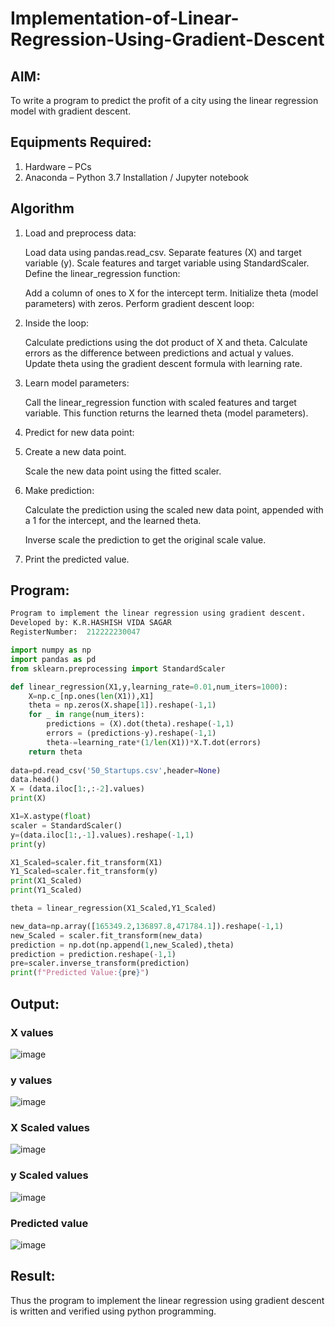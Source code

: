 # Implementation-of-Linear-Regression-Using-Gradient-Descent

## AIM:
To write a program to predict the profit of a city using the linear regression model with gradient descent.

## Equipments Required:
1. Hardware – PCs
2. Anaconda – Python 3.7 Installation / Jupyter notebook

## Algorithm
1. Load and preprocess data:

    Load data using pandas.read_csv. Separate features (X) and target variable (y). Scale features and target variable using StandardScaler. Define the linear_regression function:

    Add a column of ones to X for the intercept term. Initialize theta (model parameters) with zeros. Perform gradient descent loop:

2. Inside the loop:

   Calculate predictions using the dot product of X and theta.
   Calculate errors as the difference between predictions and actual y values.
   Update theta using the gradient descent formula with learning rate.
3. Learn model parameters:

   Call the linear_regression function with scaled features and target variable.
   This function returns the learned theta (model parameters).
4. Predict for new data point:

5. Create a new data point.

   Scale the new data point using the fitted scaler.
6. Make prediction:

   Calculate the prediction using the scaled new data point, appended with a 1 for the intercept, and the learned theta.
   
   Inverse scale the prediction to get the original scale value.
7. Print the predicted value.

## Program:
```py
Program to implement the linear regression using gradient descent.
Developed by: K.R.HASHISH VIDA SAGAR
RegisterNumber:  212222230047

import numpy as np
import pandas as pd
from sklearn.preprocessing import StandardScaler

def linear_regression(X1,y,learning_rate=0.01,num_iters=1000):
    X=np.c_[np.ones(len(X1)),X1]
    theta = np.zeros(X.shape[1]).reshape(-1,1)
    for _ in range(num_iters):
        predictions = (X).dot(theta).reshape(-1,1)
        errors = (predictions-y).reshape(-1,1)
        theta-=learning_rate*(1/len(X1))*X.T.dot(errors)
    return theta
    
data=pd.read_csv('50_Startups.csv',header=None)
data.head()
X = (data.iloc[1:,:-2].values)
print(X)

X1=X.astype(float)
scaler = StandardScaler()
y=(data.iloc[1:,-1].values).reshape(-1,1)
print(y)

X1_Scaled=scaler.fit_transform(X1)
Y1_Scaled=scaler.fit_transform(y)
print(X1_Scaled)
print(Y1_Scaled)

theta = linear_regression(X1_Scaled,Y1_Scaled)

new_data=np.array([165349.2,136897.8,471784.1]).reshape(-1,1)
new_Scaled = scaler.fit_transform(new_data)
prediction = np.dot(np.append(1,new_Scaled),theta)
prediction = prediction.reshape(-1,1)
pre=scaler.inverse_transform(prediction)
print(f"Predicted Value:{pre}")
```

## Output:

### X values
![image](https://github.com/user-attachments/assets/6e33da08-d6d2-481c-92c5-bc75b8f8d4f1)

### y values
![image](https://github.com/user-attachments/assets/8042389c-16fd-402b-8117-29f6b74157aa)

### X Scaled values
![image](https://github.com/user-attachments/assets/570b77f3-c260-4053-8318-0d31b044a291)

### y Scaled values
![image](https://github.com/user-attachments/assets/87bccc49-2a01-41a3-8832-fe7a9dfaf65c)

### Predicted value
![image](https://github.com/user-attachments/assets/cfa8131d-3755-40b5-ba3a-29f972a0b967)



## Result:
Thus the program to implement the linear regression using gradient descent is written and verified using python programming.
